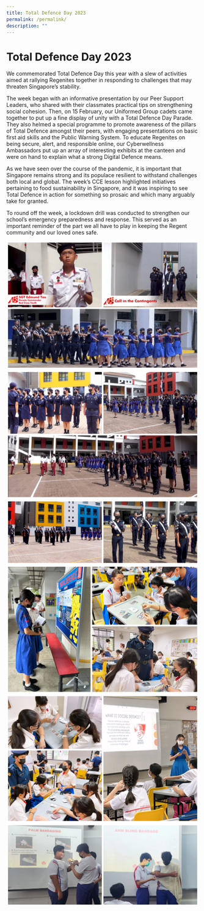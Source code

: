 ```yaml
---
title: Total Defence Day 2023
permalink: /permalink/
description: ""
---
```

# **Total Defence Day 2023**

We commemorated Total Defence Day this year with a slew of activities aimed at rallying Regenites together in responding to challenges that may threaten Singapore’s stability.

The week began with an informative presentation by our Peer Support Leaders, who shared with their classmates practical tips on strengthening social cohesion. Then, on 15 February, our Uniformed Group cadets came together to put up a fine display of unity with a Total Defence Day Parade. They also helmed a special programme to promote awareness of the pillars of Total Defence amongst their peers, with engaging presentations on basic first aid skills and the Public Warning System. To educate Regenites on being secure, alert, and responsible online, our Cyberwellness Ambassadors put up an array of interesting exhibits at the canteen and were on hand to explain what a strong Digital Defence means.

As we have seen over the course of the pandemic, it is important that Singapore remains strong and its populace resilient to withstand challenges both local and global. The week’s CCE lesson highlighted initiatives pertaining to food sustainability in Singapore, and it was inspiring to see Total Defence in action for something so prosaic and which many arguably take for granted.

To round off the week, a lockdown drill was conducted to strengthen our school’s emergency preparedness and response. This served as an important reminder of the part we all have to play in keeping the Regent community and our loved ones safe.

![](/images/Highlights%20Post/TDD2023-1.jpg)
![](/images/Highlights%20Post/TDD2023-2.jpg)
![](/images/Highlights%20Post/TDD2023-3.jpg)
![](/images/Highlights%20Post/TDD2023-4.jpg)
![](/images/Highlights%20Post/TDD2023-5.jpg)
![](/images/Highlights%20Post/TDD2023-6.jpg)